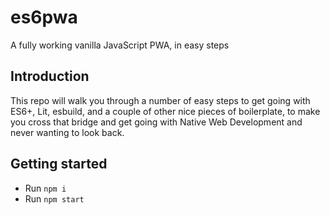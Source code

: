 # es6pwa
A fully working vanilla JavaScript PWA, in easy steps

## Introduction

This repo will walk you through a number of easy steps to get going with ES6+, Lit, esbuild, and a couple of other nice pieces of boilerplate, to make you cross that bridge and get going with Native Web Development and never wanting to look back.

## Getting started
- Run `npm i`
- Run `npm start`
